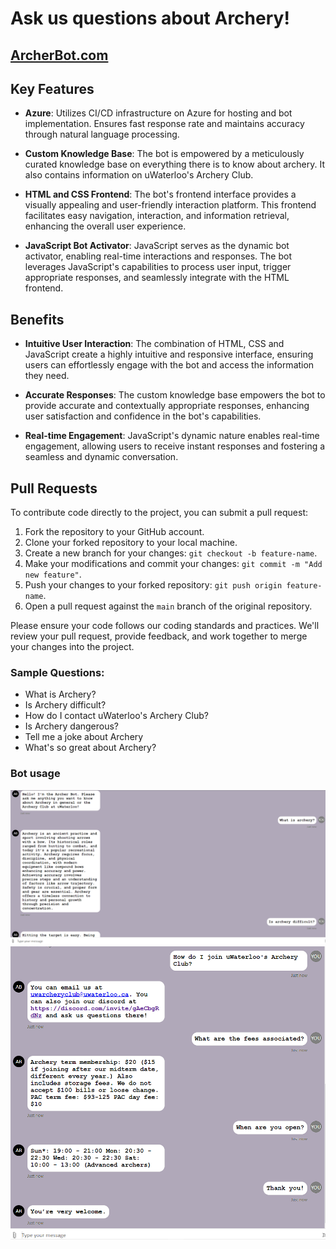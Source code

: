 # Ask us questions about Archery!
## [ArcherBot.com](https://rukhan4.github.io/azure-chat-bot/)

## Key Features

- **Azure**: Utilizes CI/CD infrastructure on Azure for hosting and bot implementation. Ensures fast response rate and maintains accuracy through natural language processing. 

- **Custom Knowledge Base**: The bot is empowered by a meticulously curated knowledge base on everything there is to know about archery. It also contains information on uWaterloo's Archery Club.

- **HTML and CSS Frontend**: The bot's frontend interface provides a visually appealing and user-friendly interaction platform. This frontend facilitates easy navigation, interaction, and information retrieval, enhancing the overall user experience.

- **JavaScript Bot Activator**: JavaScript serves as the dynamic bot activator, enabling real-time interactions and responses. The bot leverages JavaScript's capabilities to process user input, trigger appropriate responses, and seamlessly integrate with the HTML frontend.

## Benefits

- **Intuitive User Interaction**: The combination of HTML, CSS and JavaScript create a highly intuitive and responsive interface, ensuring users can effortlessly engage with the bot and access the information they need.

- **Accurate Responses**: The custom knowledge base empowers the bot to provide accurate and contextually appropriate responses, enhancing user satisfaction and confidence in the bot's capabilities.

- **Real-time Engagement**: JavaScript's dynamic nature enables real-time engagement, allowing users to receive instant responses and fostering a seamless and dynamic conversation.

## Pull Requests

To contribute code directly to the project, you can submit a pull request:

1. Fork the repository to your GitHub account.
2. Clone your forked repository to your local machine.
3. Create a new branch for your changes: `git checkout -b feature-name`.
4. Make your modifications and commit your changes: `git commit -m "Add new feature"`.
5. Push your changes to your forked repository: `git push origin feature-name`.
6. Open a pull request against the `main` branch of the original repository.

Please ensure your code follows our coding standards and practices. We'll review your pull request, provide feedback, and work together to merge your changes into the project.


### Sample Questions:

- What is Archery?
- Is Archery difficult?
- How do I contact uWaterloo's Archery Club?
- Is Archery dangerous?
- Tell me a joke about Archery
- What's so great about Archery?

### Bot usage 

<img src="./assets/sample1.2.PNG" alt="Alt Text" style="max-width=100%;">
<img src="./assets/sample2.1.PNG" alt="Alt Text" style="max-width=100%;">


